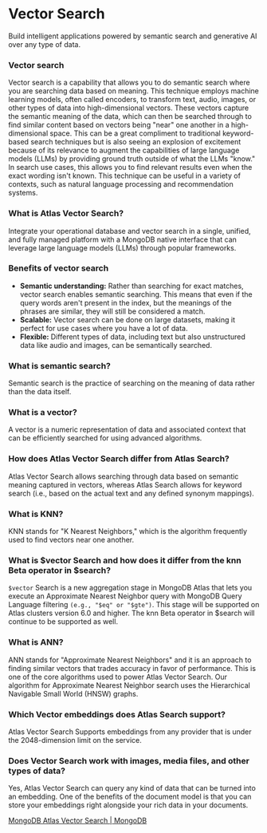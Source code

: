 # Vector Search

Build intelligent applications powered by semantic search and generative AI over any type of data.

### Vector search

Vector search is a capability that allows you to do semantic search where you are searching data based on meaning. This technique employs machine learning models, often called encoders, to transform text, audio, images, or other types of data into high-dimensional vectors. These vectors capture the semantic meaning of the data, which can then be searched through to find similar content based on vectors being "near" one another in a high-dimensional space. This can be a great compliment to traditional keyword-based search techniques but is also seeing an explosion of excitement because of its relevance to augment the capabilities of large language models (LLMs) by providing ground truth outside of what the LLMs "know." In search use cases, this allows you to find relevant results even when the exact wording isn't known. This technique can be useful in a variety of contexts, such as natural language processing and recommendation systems.

### What is Atlas Vector Search?

Integrate your operational database and vector search in a single, unified, and fully managed platform with a MongoDB native interface that can leverage large language models (LLMs) through popular frameworks.

### Benefits of vector search

- **Semantic understanding:** Rather than searching for exact matches, vector search enables semantic searching. This means that even if the query words aren't present in the index, but the meanings of the phrases are similar, they will still be considered a match.
- **Scalable:** Vector search can be done on large datasets, making it perfect for use cases where you have a lot of data.
- **Flexible:** Different types of data, including text but also unstructured data like audio and images, can be semantically searched.

### What is semantic search?

Semantic search is the practice of searching on the meaning of data rather than the data itself.

### What is a vector?

A vector is a numeric representation of data and associated context that can be efficiently searched for using advanced algorithms.

### How does Atlas Vector Search differ from Atlas Search?

Atlas Vector Search allows searching through data based on semantic meaning captured in vectors, whereas Atlas Search allows for keyword search (i.e., based on the actual text and any defined synonym mappings).

### What is KNN?

KNN stands for "K Nearest Neighbors," which is the algorithm frequently used to find vectors near one another.

### What is $vector Search and how does it differ from the knn Beta operator in $search?

`$vector` Search is a new aggregation stage in MongoDB Atlas that lets you execute an Approximate Nearest Neighbor query with MongoDB Query Language filtering `(e.g., "$eq" or "$gte")`. This stage will be supported on Atlas clusters version 6.0 and higher. The knn Beta operator in $search will continue to be supported as well.

### What is ANN?

ANN stands for "Approximate Nearest Neighbors" and it is an approach to finding similar vectors that trades accuracy in favor of performance. This is one of the core algorithms used to power Atlas Vector Search. Our algorithm for Approximate Nearest Neighbor search uses the Hierarchical Navigable Small World (HNSW) graphs.

### Which Vector embeddings does Atlas Search support?

Atlas Vector Search Supports embeddings from any provider that is under the 2048-dimension limit on the service.

### Does Vector Search work with images, media files, and other types of data?

Yes, Atlas Vector Search can query any kind of data that can be turned into an embedding. One of the benefits of the document model is that you can store your embeddings right alongside your rich data in your documents.

[MongoDB Atlas Vector Search | MongoDB](https://www.mongodb.com/products/platform/atlas-vector-search)
